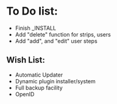 
To Do list:
======

- Finish _INSTALL
- Add "delete" function for strips, users
- Add "add", and "edit" user steps


Wish List:
------

- Automatic Updater
- Dynamic plugin installer/system
- Full backup facility
- OpenID

